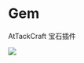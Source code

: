 

# Gem

AtTackCraft 宝石插件

![](https://tva1.sinaimg.cn/large/008i3skNly1gwcaismwurj30by04sdgf.jpg)


